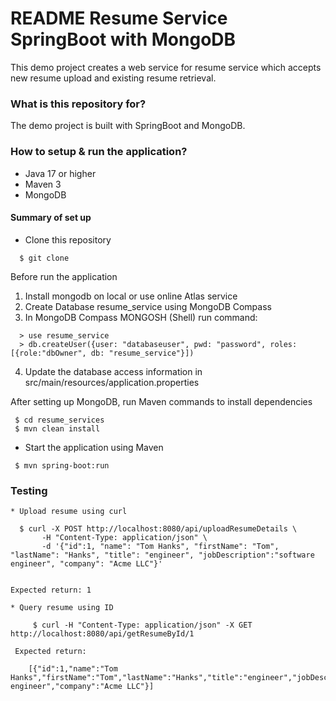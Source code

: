 # README Resume Service SpringBoot with MongoDB #

This demo project creates a web service for resume service which accepts new resume upload and existing resume retrieval. 

### What is this repository for? ###
The demo project is built with SpringBoot and MongoDB.  

### How to setup & run the application? ###
 * Java 17 or higher
 * Maven 3
 * MongoDB


#### Summary of set up ####
 * Clone this repository 
  ```
    $ git clone 
  ```
  Before run the application
   1. Install mongodb on local or use online Atlas service
   2. Create Database resume_service using MongoDB Compass
   3. In MongoDB Compass MONGOSH (Shell) run command:
   ```
     > use resume_service 
     > db.createUser({user: "databaseuser", pwd: "password", roles: [{role:"dbOwner", db: "resume_service"}])
   ```  
   4. Update the database access information in src/main/resources/application.properties

   After setting up MongoDB, run Maven commands to install dependencies
   ```
    $ cd resume_services
    $ mvn clean install
   ```
   *  Start the application using Maven
   ```
    $ mvn spring-boot:run
   ```

### Testing ###
    * Upload resume using curl
  ```
    $ curl -X POST http://localhost:8080/api/uploadResumeDetails \
         -H "Content-Type: application/json" \ 
         -d '{"id":1, "name": "Tom Hanks", "firstName": "Tom", "lastName": "Hanks", "title": "engineer", "jobDescription":"software engineer", "company": "Acme LLC"}' 
         
  ```
    Expected return: 1

    * Query resume using ID
  ``` 
       $ curl -H "Content-Type: application/json" -X GET http://localhost:8080/api/getResumeById/1
  ```
     Expected return: 
  ```
      [{"id":1,"name":"Tom Hanks","firstName":"Tom","lastName":"Hanks","title":"engineer","jobDescription":"software engineer","company":"Acme LLC"}]
  ```
 